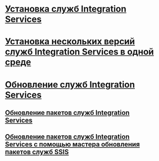 # [Установка служб Integration Services](install-integration-services.md)
# [Установка нескольких версий служб Integration Services в одной среде](installing-integration-services-versions-side-by-side.md)

# [Обновление служб Integration Services](upgrade-integration-services.md)
## [Обновление пакетов служб Integration Services](upgrade-integration-services-packages.md)
## [Обновление пакетов служб Integration Services с помощью мастера обновления пакетов служб SSIS](upgrade-integration-services-packages-using-the-ssis-package-upgrade-wizard.md)
